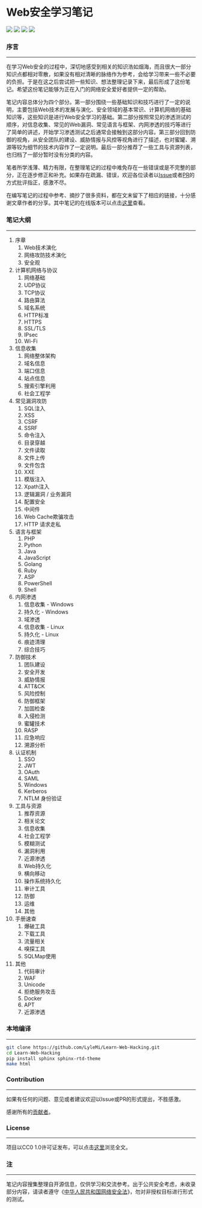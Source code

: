 # Web安全学习笔记

![](https://img.shields.io/github/stars/lylemi/learn-web-hacking.svg)
![](https://img.shields.io/github/forks/lylemi/learn-web-hacking.svg)
![](https://img.shields.io/github/issues/lylemi/learn-web-hacking.svg)
![](https://img.shields.io/github/license/lylemi/learn-web-hacking.svg)

### 序言
---

在学习Web安全的过程中，深切地感受到相关的知识浩如烟海，而且很大一部分知识点都相对零散，如果没有相对清晰的脉络作为参考，会给学习带来一些不必要的负担。于是在这之后尝试把一些知识、想法整理记录下来，最后形成了这份笔记。希望这份笔记能够为正在入门的网络安全爱好者提供一定的帮助。

笔记内容总体分为四个部分。第一部分围绕一些基础知识和技巧进行了一定的说明，主要包括Web技术的发展与演化、安全领域的基本常识、计算机网络的基础知识等，这些知识是进行Web安全学习的基础。第二部分按照常见的渗透测试的顺序，对信息收集、常见的Web漏洞、常见语言与框架、内网渗透的技巧等进行了简单的讲述，开始学习渗透测试之后通常会接触到这部分内容。第三部分回到防御的视角，从安全团队的建设、威胁情报与风控等视角进行了描述，也对蜜罐、溯源等较为细节的技术内容作了一定说明。最后一部分推荐了一些工具与资源列表，也归档了一部分暂时没有分类的内容。

笔者所学浅薄、精力有限，在整理笔记的过程中难免存在一些错误或是不完整的部分，正在逐步修正和补充。如果存在疏漏、错误，欢迎各位读者以[Issue](https://github.com/LyleMi/Learn-Web-Hacking/issues/new)或者[PR](https://github.com/LyleMi/Learn-Web-Hacking/pulls)的方式批评指正，感激不尽。

在编写笔记的过程中参考、摘抄了很多资料，都在文末留下了相应的链接，十分感谢文章作者的分享。其中笔记的在线版本可以点击[这里](https://websec.readthedocs.io)查看。

### 笔记大纲
---

1. 序章
    1. Web技术演化
    2. 网络攻防技术演化
    3. 安全观
2. 计算机网络与协议
    1. 网络基础
    2. UDP协议
    3. TCP协议
    4. 路由算法
    5. 域名系统
    6. HTTP标准
    7. HTTPS
    8. SSL/TLS
    9. IPsec
    10. Wi-Fi
3. 信息收集
    1. 网络整体架构
    2. 域名信息
    3. 端口信息
    4. 站点信息
    5. 搜索引擎利用
    6. 社会工程学
4. 常见漏洞攻防
    1. SQL注入
    2. XSS
    3. CSRF
    4. SSRF
    5. 命令注入
    6. 目录穿越
    7. 文件读取
    8. 文件上传
    9. 文件包含
    10. XXE
    11. 模版注入
    12. Xpath注入
    13. 逻辑漏洞 / 业务漏洞
    14. 配置安全
    15. 中间件
    16. Web Cache欺骗攻击
    17. HTTP 请求走私
5. 语言与框架
    1. PHP
    2. Python
    3. Java
    4. JavaScript
    5. Golang
    6. Ruby
    7. ASP
    8. PowerShell
    9. Shell
6. 内网渗透
    1. 信息收集 - Windows
    2. 持久化 - Windows
    3. 域渗透
    4. 信息收集 - Linux
    5. 持久化 - Linux
    6. 痕迹清理
    7. 综合技巧
7. 防御技术
    1. 团队建设
    2. 安全开发
    3. 威胁情报
    4. ​​ATT&CK
    5. 风险控制
    6. 防御框架
    7. 加固检查
    8. 入侵检测
    9. 蜜罐技术
    10. RASP
    11. 应急响应
    12. 溯源分析
8. 认证机制
    1. SSO
    2. JWT
    3. OAuth
    4. SAML
    5. Windows
    6. Kerberos
    7. NTLM 身份验证
9. 工具与资源
    1. 推荐资源
    2. 相关论文
    3. 信息收集
    4. 社会工程学
    5. 模糊测试
    6. 漏洞利用
    7. 近源渗透
    8. Web持久化
    9. 横向移动
    10. 操作系统持久化
    11. 审计工具
    12. 防御
    13. 运维
    14. 其他
10. 手册速查
    1. 爆破工具
    2. 下载工具
    3. 流量相关
    4. 嗅探工具
    5. SQLMap使用
11. 其他
    1. 代码审计
    2. WAF
    3. Unicode
    4. 拒绝服务攻击
    5. Docker
    6. APT
    7. 近源渗透

### 本地编译
---

```bash
git clone https://github.com/LyleMi/Learn-Web-Hacking.git
cd Learn-Web-Hacking
pip install sphinx sphinx-rtd-theme
make html
```

### Contribution
---

如果有任何的问题、意见或者建议欢迎以Issue或PR的形式提出，不胜感激。

感谢所有的[贡献者](https://github.com/LyleMi/Learn-Web-Hacking/graphs/contributors)。

### License
---

项目以CC0 1.0许可证发布，可以点击[这里](https://github.com/LyleMi/Learn-Web-Hacking/blob/master/LICENSE)浏览全文。

### 注
---

笔记内容搜集整理自开源信息，仅供学习和交流参考。出于公共安全考虑，未收录部分内容，请读者遵守《[中华人民共和国网络安全法](http://www.npc.gov.cn/npc/xinwen/2016-11/07/content_2001605.htm)》，勿对非授权目标进行形式的测试。
